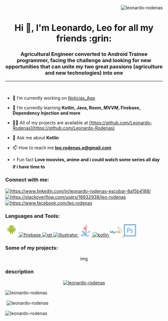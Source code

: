 <p align="right"> <img src="https://komarev.com/ghpvc/?username=leonardo-rodenas&label=Profile%20views&color=0e75b6&style=flat" alt="leonardo-rodenas" /> </p>
<h1 align="center">Hi 👋, I'm Leonardo, Leo for all my friends :grin: </h1>
<h3 align="center">Agricultural Engineer converted to Android Trainee programmer, facing the challenge and looking for new opportunities that can unite my two great passions (agriculture and new technologies) into one</h3>

---
<br>

- 🔭 I’m currently working on [Noticias_App](https://github.com/Leonardo-Rodenas/Noticias_App)

- 🌱 I’m currently learning **Kotlin, Java, Room, MVVM, Firebase, Dependency Injection and more**

- 👨‍💻 All of my projects are available at [https://github.com/Leonardo-Rodenas](https://github.com/Leonardo-Rodenas)

- 💬 Ask me about **Kotlin**

- 📫 How to reach me **leo.rodenas.e@gmail.com**

- ⚡ Fun fact **Love moovies, anime and i could watch some series all day if i have time to**

<h3 align="left">Connect with me:</h3>
<p align="left">
<a href="https://www.linkedin.com/in/leonardo-rodenas-escobar-8a15b4188/" target="blank"><img align="center" src="https://raw.githubusercontent.com/rahuldkjain/github-profile-readme-generator/master/src/images/icons/Social/linked-in-alt.svg" alt="https://www.linkedin.com/in/leonardo-rodenas-escobar-8a15b4188/" height="30" width="40" /></a>
<a href="https://stackoverflow.com/users/16632938/leo-rodenas" target="blank"><img align="center" src="https://raw.githubusercontent.com/rahuldkjain/github-profile-readme-generator/master/src/images/icons/Social/stack-overflow.svg" alt="https://stackoverflow.com/users/16632938/leo-rodenas" height="30" width="40" /></a>
<a href="https://fb.com/leo.rodenas" target="blank"><img align="center" src="https://raw.githubusercontent.com/rahuldkjain/github-profile-readme-generator/master/src/images/icons/Social/facebook.svg" alt="https://www.facebook.com/leo.rodenas" height="30" width="40" /></a>
</p>

<h3 align="left">Languages and Tools:</h3>
<p align="left"> <a href="https://developer.android.com" target="_blank" rel="noreferrer"> <img src="https://raw.githubusercontent.com/devicons/devicon/master/icons/android/android-original-wordmark.svg" alt="android" width="40" height="40"/> </a> <a href="https://firebase.google.com/" target="_blank" rel="noreferrer"> <img src="https://www.vectorlogo.zone/logos/firebase/firebase-icon.svg" alt="firebase" width="40" height="40"/> </a> <a href="https://git-scm.com/" target="_blank" rel="noreferrer"> <img src="https://www.vectorlogo.zone/logos/git-scm/git-scm-icon.svg" alt="git" width="40" height="40"/> </a> <a href="https://www.adobe.com/in/products/illustrator.html" target="_blank" rel="noreferrer"> <img src="https://www.vectorlogo.zone/logos/adobe_illustrator/adobe_illustrator-icon.svg" alt="illustrator" width="40" height="40"/> </a> <a href="https://www.java.com" target="_blank" rel="noreferrer"> <img src="https://raw.githubusercontent.com/devicons/devicon/master/icons/java/java-original.svg" alt="java" width="40" height="40"/> </a> <a href="https://kotlinlang.org" target="_blank" rel="noreferrer"> <img src="https://www.vectorlogo.zone/logos/kotlinlang/kotlinlang-icon.svg" alt="kotlin" width="40" height="40"/> </a> <a href="https://www.mysql.com/" target="_blank" rel="noreferrer"> <img src="https://raw.githubusercontent.com/devicons/devicon/master/icons/mysql/mysql-original-wordmark.svg" alt="mysql" width="40" height="40"/> </a> <a href="https://www.photoshop.com/en" target="_blank" rel="noreferrer"> <img src="https://raw.githubusercontent.com/devicons/devicon/master/icons/photoshop/photoshop-line.svg" alt="photoshop" width="40" height="40"/> </a> </p>

<h3 align="left"> Some of my projects: </h3>

<center>
  
  img
  
</center>

<h3 align="left"> description </h3>

<p align="center"> <a href="https://github.com/ryo-ma/github-profile-trophy"><img src="https://github-profile-trophy.vercel.app/?username=leonardo-rodenas" alt="leonardo-rodenas" /></a> </p>

<p><img align="center" src="https://github-readme-stats.vercel.app/api/top-langs?username=leonardo-rodenas&show_icons=true&locale=en&layout=compact" alt="leonardo-rodenas" /></p>

<p>&nbsp;<img align="center" src="https://github-readme-stats.vercel.app/api?username=leonardo-rodenas&show_icons=true&locale=en" alt="leonardo-rodenas" /></p>

<p><img align="center" src="https://github-readme-streak-stats.herokuapp.com/?user=leonardo-rodenas&" alt="leonardo-rodenas" /></p>
